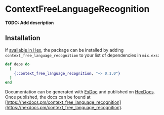 # ContextFreeLanguageRecognition

**TODO: Add description**

## Installation

If [available in Hex](https://hex.pm/docs/publish), the package can be installed
by adding `context_free_language_recognition` to your list of dependencies in `mix.exs`:

```elixir
def deps do
  [
    {:context_free_language_recognition, "~> 0.1.0"}
  ]
end
```

Documentation can be generated with [ExDoc](https://github.com/elixir-lang/ex_doc)
and published on [HexDocs](https://hexdocs.pm). Once published, the docs can
be found at [https://hexdocs.pm/context_free_language_recognition](https://hexdocs.pm/context_free_language_recognition).

